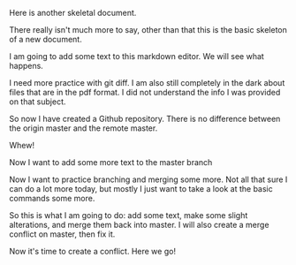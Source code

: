 Here is another skeletal document.

There really isn't much more to say, other than that this is the basic skeleton of a new document.

I am going to add some text to this markdown editor. We will see what happens.

I need more practice with git diff. I am also still completely in the dark about files that are in the pdf format. I did not understand the info I was provided on that subject.

So now I have created a Github repository. There is no difference between the origin master and the remote master.

Whew!

Now I want to add some more text to the master branch

Now I want to practice branching and merging some more. Not all that sure I can do a lot more today, but mostly I just want to take a look at the basic commands some more.

So this is what I am going to do: add some text, make some slight alterations, and merge them back into master. I will also create a merge conflict on master, then fix it.

Now it's time to create a conflict. Here we go!


